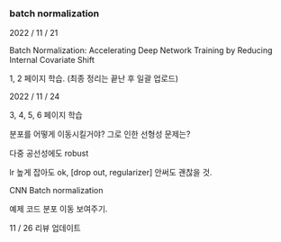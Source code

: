### batch normalization 

2022 / 11 / 21

Batch Normalization: Accelerating Deep Network Training by Reducing Internal Covariate Shift

1, 2 페이지 학습. (최종 정리는 끝난 후 일괄 업로드)

2022 / 11 / 24

3, 4, 5, 6 페이지 학습

분포를 어떻게 이동시킬거야? 그로 인한 선형성 문제는?

다중 공선성에도 robust

lr 높게 잡아도 ok, [drop out, regularizer] 안써도 괜찮을 것. 

CNN Batch normalization 

예제 코드 분포 이동 보여주기. 

11 / 26 리뷰 업데이트
